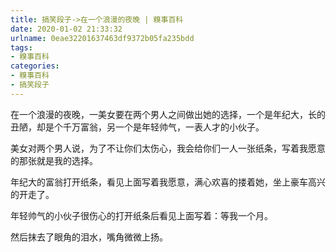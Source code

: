 ```yaml
---
title: 搞笑段子->在一个浪漫的夜晚 | 糗事百科
date: 2020-01-02 21:33:32
urlname: 0eae32201637463df9372b05fa235bdd
tags: 
- 糗事百科
categories:
- 糗事百科
- 搞笑段子
---
```

在一个浪漫的夜晚，一美女要在两个男人之间做出她的选择，一个是年纪大，长的丑陋，却是个千万富翁，另一个是年轻帅气，一表人才的小伙子。

美女对两个男人说，为了不让你们太伤心，我会给你们一人一张纸条，写着我愿意的那张就是我的选择。

年纪大的富翁打开纸条，看见上面写着我愿意，满心欢喜的搂着她，坐上豪车高兴的开走了。

年轻帅气的小伙子很伤心的打开纸条后看见上面写着：等我一个月。

然后抹去了眼角的泪水，嘴角微微上扬。



